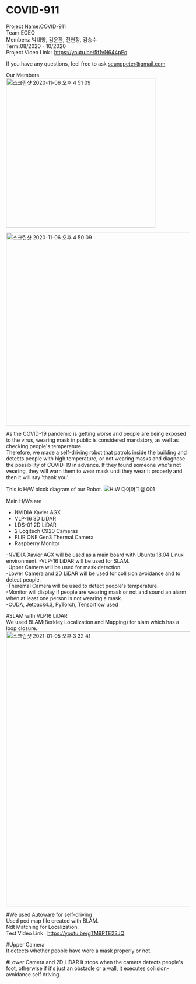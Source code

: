 # COVID-911
  

Project Name:COVID-911   
Team:EOEO   
Members: 박태양, 김윤환, 전현정, 김승수   
Term:08/2020 - 10/2020   
Project Video Link : https://youtu.be/5f1vN644pEo   

If you have any questions, feel free to ask seungpeter@gmail.com   

Our Members   
<img width="409" alt="스크린샷 2020-11-06 오후 4 51 09" src="https://user-images.githubusercontent.com/66055313/98340209-57f3cc80-2050-11eb-85cb-211f9488efd9.png">   


<img width="527" alt="스크린샷 2020-11-06 오후 4 50 09" src="https://user-images.githubusercontent.com/66055313/98340102-2b3fb500-2050-11eb-910d-6c02d1f01a56.png">

  
As the COVID-19 pandemic is getting worse and people are being exposed to the virus, wearing mask in public is considered mandatory, as well as checking people's temperature.    
Therefore, we made a self-driving robot that patrols inside the building and detects people with high temperature, or not wearing masks and diagnose the possibility of COVID-19 in advance. If they found someone who's not wearing, they will warn them to wear mask until they wear it properly and then it will say 'thank you'.   


This is H/W blcok diagram of our Robot.
![H:W 다이어그램 001](https://user-images.githubusercontent.com/66055313/97284762-c54f7280-1884-11eb-9304-952abccadbb0.jpeg)





Main H/Ws are   

* NVIDIA Xavier AGX   
* VLP-16 3D LiDAR   
* LDS-01 2D LiDAR
* 2 Logitech C920 Cameras 
* FLIR ONE Gen3 Thermal Camera   
* Raspberry Monitor


-NVIDIA Xavier AGX will be used as a main board with Ubuntu 18.04 Linux environment. 
-VLP-16 LiDAR will be used for SLAM.   
-Upper Camera will be used for mask detection.   
-Lower Camera and 2D LiDAR will be used for collision avoidance and to detect people.   
-Theremal Camera will be used to detect people's temperature.   
-Monitor will display if people are wearing mask or not and sound an alarm when at least one person is not wearing a mask.   
-CUDA, Jetpack4.3, PyTorch, Tensorflow used


#SLAM with VLP16 LiDAR   
We used BLAM(Berkley Localization and Mapping) for slam which has a loop closure.   
<img width="752" alt="스크린샷 2021-01-05 오후 3 32 41" src="https://user-images.githubusercontent.com/66055313/103614195-6173b500-4f6b-11eb-9c5f-11b3cda6808d.png">   

#We used Autoware for self-driving   
Used pcd map file created with BLAM.   
Ndt Matching for Localization.   
Test Video Link : https://youtu.be/gTM9PTE23JQ   

#Upper Camera   
It detects whether people have wore a mask properly or not.   

#Lower Camera and 2D LiDAR
It stops when the camera detects people's foot, otherwise if it's just an obstacle or a wall, it executes collision-avoidance self driving.   




